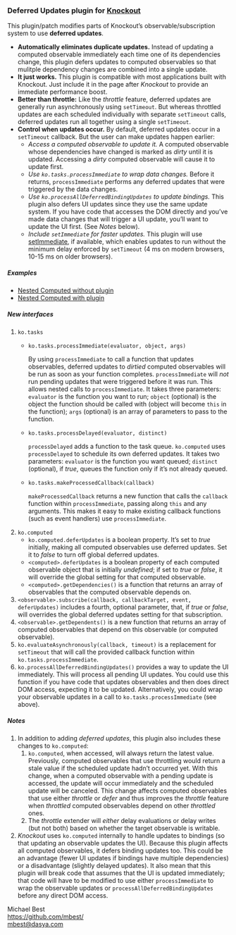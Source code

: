 ### **Deferred Updates** plugin for [Knockout](http://knockoutjs.com/)

This plugin/patch modifies parts of Knockout’s observable/subscription system to use **deferred updates**.

* **Automatically eliminates duplicate updates.** Instead of updating a computed observable immediately each time one of its dependencies change, this plugin defers updates to computed observables so that mulitple dependency changes are combined into a single update.
* **It just works.** This plugin is compatible with most applications built with Knockout. Just include it in the page after *Knockout* to provide an immediate performance boost.
* **Better than throttle:** Like the *throttle* feature, deferred updates are generally run asynchronously using `setTimeout`. But whereas throttled updates are each scheduled individually with separate `setTimeout` calls, deferred updates run all together using a single `setTimeout`.
* **Control when updates occur.** By default, deferred updates occur in a `setTimeout` callback. But the user can make updates happen earlier:
   * *Access a computed observable to update it.* A computed observable whose dependencies have changed is marked as *dirty* until it is updated. Accessing a *dirty* computed observable will cause it to update first.
   * *Use `ko.tasks.processImmediate` to wrap data changes.* Before it returns, `processImmediate` performs any deferred updates that were triggered by the data changes.
   * *Use `ko.processAllDeferredBindingUpdates` to update bindings.* This plugin also defers UI updates since they use the same update system. If you have code that accesses the DOM directly and you’ve made data changes that will trigger a UI update, you’ll want to update the UI first. (See *Notes* below).
   * *Include `setImmediate` for faster updates.* This plugin will use [setImmediate](https://github.com/NobleJS/setImmediate), if available, which enables updates to run without the minimum delay enforced by `setTimeout` (4 ms on modern browsers, 10-15 ms on older browsers).

##### Examples

* [Nested Computed without plugin](http://mbest.github.com/knockout-deferred-updates/examples/nested-computed-noplugin.html)
* [Nested Computed with plugin](http://mbest.github.com/knockout-deferred-updates/examples/nested-computed-plugin.html)

##### New interfaces

1. `ko.tasks`
   * `ko.tasks.processImmediate(evaluator, object, args)`

      By using `processImmediate` to call a function that updates observables, deferred updates to *dirtied* computed observables will be run as soon as your function completes. `processImmediate` will *not* run pending updates that were triggered before it was run. This allows nested calls to `processImmediate`. It takes three parameters: `evaluator` is the function you want to run; `object` (optional) is the object the function should be called with (object will become `this` in the function); `args` (optional) is an array of parameters to pass to the function.
   * `ko.tasks.processDelayed(evaluator, distinct)`

      `processDelayed` adds a function to the task queue. `ko.computed` uses `processDelayed` to schedule its own deferred updates. It takes two parameters: `evaluator` is the function you want queued; `distinct` (optional), if *true*, queues the function only if it’s not already queued.
   * `ko.tasks.makeProcessedCallback(callback)`

      `makeProcessedCallback` returns a new function that calls the `callback` function within `processImmediate`, passing along `this` and any arguments. This makes it easy to make existing callback functions (such as event handlers) use `processImmediate`.
2. `ko.computed`
   * `ko.computed.deferUpdates` is a boolean property. It’s set to *true* initially, making all computed observables use deferred updates. Set it to *false* to turn off global deferred updates.
   * `<computed>.deferUpdates` is a boolean property of each computed observable object that is initially *undefined*; if set to *true* or *false*, it will override the global setting for that computed observable.
   * `<computed>.getDependencies()` is a function that returns an array of observables that the computed observable depends on.
3. `<observable>.subscribe(callback, callbackTarget, event, deferUpdates)` includes a fourth, optional parameter, that, if *true* or *false*, will overrides the global deferred updates setting for that subscription.
4. `<observable>.getDependents()` is a new function that returns an array of computed observables that depend on this observable (or computed observable).
5. `ko.evaluateAsynchronously(callback, timeout)` is a replacement for `setTimeout` that will call the provided callback function within `ko.tasks.processImmediate`.
6. `ko.processAllDeferredBindingUpdates()` provides a way to update the UI immediately. This will process all pending UI updates. You could use this function if you have code that updates observables and then does direct DOM access, expecting it to be updated. Alternatively, you could wrap your observable updates in a call to `ko.tasks.processImmediate` (see above).

##### Notes

1. In addition to adding *deferred updates*, this plugin also includes these changes to `ko.computed`:
   1. `ko.computed`, when accessed, will always return the latest value. Previously, computed observables that use throttling would return a stale value if the scheduled update hadn’t occurred yet. With this change, when a computed observable with a pending update is accessed, the update will occur immediately and the scheduled update will be canceled. This change affects computed observables that use either *throttle* or *defer* and thus improves the *throttle* feature when *throttled* computed observables depend on other *throttled* ones.
   2. The *throttle* extender will *either* delay evaluations or delay writes (but not both) based on whether the target observable is writable.
2. *Knockout* uses `ko.computed` internally to handle updates to bindings (so that updating an observable updates the UI). Because this plugin affects all computed observables, it defers binding updates too. This could be an advantage (fewer UI updates if bindings have multiple dependencies) or a disadvantage (slightly delayed updates). It also mean that this plugin will break code that assumes that the UI is updated immediately; that code will have to be modified to use either `processImmediate` to wrap the observable updates or  `processAllDeferredBindingUpdates` before any direct DOM access.

Michael Best<br>
https://github.com/mbest/<br>
mbest@dasya.com
